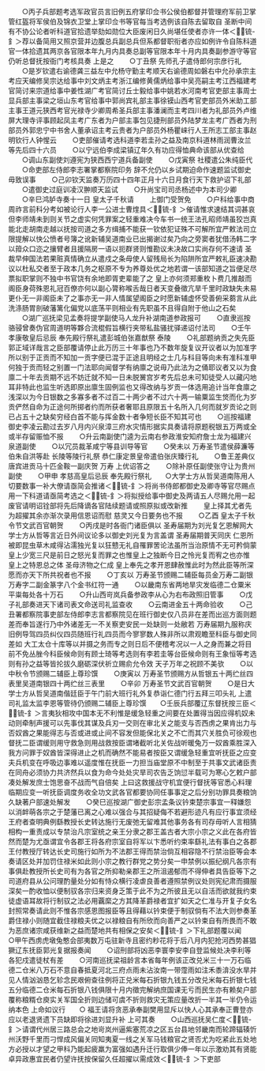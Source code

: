 <!-- { "loadSidebar": true } -->
　　○丙子兵部题考选军政官员言旧例五府掌印佥书公侯伯都督并管理府军前卫掌管红盔将军侯伯及锦衣卫堂上掌印佥书等官每当考选例该自陈去留取自  圣断中间有不协公论者听科道官拾遗举劾如勋位大臣废闲日久尚堪任使者亦许一体＜锍-釒＞荐以备简用又照京营并边腹总兵副总兵但系都督职衔者亦应如例许令自陈科道官一体拾遗其两京各官限本年九月内具奏总副等官限本年十月内具奏副参游守等官仍听总督抚按衙门考核具奏  上是之
　　○丁丑祭  先师孔子遣侍郎何宗彦行礼
　　○是岁钦遣右谕德龚三益左中允杨守勤主考顺天右谕德周如磐右中允孙承宗主考应天编修吴宗达给事中刘文炳主考浙江编修黄儒炳给事中吴亮嗣主考江西福建考官简讨来宗道给事中姜性湖广考官简讨丘士毅给事中姚若水河南考官吏部主事周士显兵部主事梁之垣山东考官给事中郭尚宾礼部主事徐镆山西考官吏部员外米助工部主事王道元狭西考官光禄寺少卿周希圣兵部主事潘澜而主考四川者为礼部员外卢维屏大理寺评事顾起凤主考广东者为户部主事包见捷刑部员外陆梦龙主考广西者为刑部员外郭忠宁中书舍人董承诏主考云贵者为户部员外杨瞿崃行人王所志工部主事赵明钦行人钟惺云
　　○吏部催请考选科道李若圭孙之益及南京科道林雨润曹汝兰等先后四十六员
　　○以宁远伯李成梁镇辽年久有功应得恤典命该部从优查给
　　○调山东副使刘遵宪为狭西西宁道兵备副使
　　○戊寅祭  社稷遣公朱纯臣代
　　○命吏部左侍郎李志署掌都察院印务  辞不允仍以乡试期迫命作速题监试御史毋致误事
　　○己卯钦天监奏万历四十四年正月十六日月食行天下救护诏下礼部
　　○遣御史过庭训凌汉翀顺天监试
　　○升尚宝司司丞杨述中为本司少卿
　　○辛巳鸿胪寺奏十一日  皇太子千秋请
　　上御门受贺免
　　○户科给事中商周祚言前科分考如被论行人李一公进士曹煃具＜锍-釒＞催请惟求速结其词甚哀但李师靖未到则关节之虚实何凭罪案之轻重难决今车书一统王法孔昭师靖虽狡岂真能北走胡南走越以抚按司道之多方缉捕不能获一钦依犯证殊不可解所宜严敕法司立限提解以快公愤者号簿之讹新辅吴道南业已出揭谢过矣乃向之旁窦者犹借汤韩二字以箝众口迩之攘臂者且援隔房一语以扼群贤则惟勘议未决故口实尚存何不速请  圣裁早伸国法若果赃真情确立从遣戍之条毋使人留残局长为陷阱所宜严敕礼臣速决勘议以杜私交者至于政本几务之枢原不专为养尊处优之地若谓一该部知道之旨便足尽票拟职掌则不独中书官饶有余地即胥吏辈能了之  皇上亦何须郑重枚卜费几推敲而阁臣身荷殊恩礼冠百僚亦何以副心膂称喉舌哉日者天变叠徵亢旱千里时政缺失未易更仆无一非阁臣未了之事亦无一非人情属望阁臣之时愿新辅虚怀受善俯采蒭言从此洗涤肠胃剖破藩篱化偏党以底荡平则相业有先职虽不且得自附于他山之石矣
　　○湖广巡抚梁见孟奏将提学副使马人龙升补湖南道参政报可
　　○直隶巡按骆骎曾奏伪官周道明等夥合流棍假旨横行夹带私盐骚扰驿递诏付法司
　　○壬午  孝康敬皇后忌辰  奉先殿行祭礼遣彭城伯张嘉猷祭  泰陵
　　○礼部题纳贡之失先臣郭正域详哉言之臣部覆请停止此万历三十年事也乃不数年旋复议开议者以为加准字所以别于正贡而不知加一贡字便已混于正途且明经之士几与科目等向未有准科准甲何独于贡而轻之别置一门法耶向闻督学有纳廪之说毋乃此法为之俑耶议者又以为食廪二十年去贡期不远不妨迁就不知一日未脱黉宫岁考先后总未可知徒受人以藏闪地耳非特此也监生听选即原出廪生固例监也又得改纳与岁贡一体选用追计当年食廪之浅深以为今日银数之多寡多者不过百二十两少者不过六十两一输粟监生焂而化为岁贡俨然自命为正途何所掷者约而所获者奢耶且原限五十名所入几何而就岁贡论之则已占五十之缺矣穷经白首不能与挥金数十者争短长臣不知其可也
　　○巡按福建御史李凌云勘过去岁八月内兴泉漳三府水灾情形据实具奏请将原题税银五万两或全或半存留赈恤不报
　　○升云南副使门逵为云南右参政淮安知府詹士龙为福建兴泉道副使
　　○以冗员裁革咸宁等县训导等官
　　○癸未以  万寿圣节遣侯薛濂等伯朱自洪等赴  长陵等陵行礼祭  恭仁康定景皇帝遣伯张庆臻行礼
　　○鲁王差典仪唐宾进贡马十匹金鞍一副庆贺  万寿  上优诏答之
　　○除补原任副使张守让为贵州副使
　　○甲申  孝慈高皇后忌辰  奉先殿行祭礼　　○大学士方从哲吴道南陈用人切要数事一补大僚请亟简会推诸＜锍-釒＞将尚书侍郎都御史及卿寺等官尽赐点用一下科道请亟简考选之＜锍-釒＞将拟授给事中御史及两请五人尽赐允用一起废官请明诏铨部将先后降谪各官陆续题请或照原拟或改新推
　　皇上择其尤者先为超擢其余亦渐次录用信恩诏而慰  慈灵又今日要务也不报
　　○乙酉  皇太子千秋令节文武百官朝贺
　　○丙戌是时各衙门诸臣俱以  圣寿届期为刘光复乞恩解网大学士方从哲等言近日外间议论多以御史刘光复为言盖谓  圣寿届期普天同庆  仁恩所被即昆虫草木咸得沾濡独光复以狂戆无礼自罹罪罟论法虽所当治原情不无可矜倘蒙  皇上少宽三尺是前日之怒光复而罪之也惟皇上之独断今日之怜光复而宥之也亦惟  皇上之特恩总之体  圣母济物之仁成  皇上奉先之孝开恩肆赦惟此时为然此臣等所深愿而亦天下所共祝者也不报
　　○丁亥以  万寿圣节颁赐二辅臣每员金万寿二副银  万寿字二副金篆字八个金书红符一通
　　○以畿南东省两地旱灾发临德二仓粟米平粜每处各十万石
　　○升山西岢岚兵备参政李从心为右布政照旧管事
　　○戊子礼部奏进天下诸司表文命送司礼监查收
　　○云南进金五十两命验收
　　○己丑署都察院事吏部左侍郎李志言都察院见在班行御史仅八员非在差而出巡方面则题差而奉旨遂行乃中外诸差无一不关察吏安民一处缺则一处敝若  万寿届期九服称庆旧例导驾四员纠仪四员随班行礼四员而今寥寥数人殊非所以肃观瞻至科臣与御史同差如  大工太仓十库等以并摄之务而专之则日后不便稽考况以一人之身而兼之将目前不免丛脞今科臣候命则有顾士琦等考选则有李若圭等台臣候命则有王象恒等考选则有孙之益等皆抡拔久磨砺深伏祈立赐俞允令效  天子万年之祝顾不美欤
　　○以中秋令节颁赐二辅臣上尊珍馔
　　○庚寅以  万寿圣节颁赐方从哲银五十两纻丝四表里吴道南银四十两纻丝三表里
　　○辛卯  万寿圣节文武百官朝贺
　　○是日大学士方从哲吴道南偕廷臣于午门前大班行礼外复恭诣仁德门行五拜三叩头礼  上遣司礼监太监李恩等管待仍颁赐二辅臣上尊珍馔　　○壬辰兵部覆辽东督抚按三臣＜锍-釒＞言夷狄相攻中国本无不利惟是缓急轻重之间要在处置得当因应得机奴未动则牵制声援可以先事伐其谋及兵刃一交则在审北关之能支与否西虏之果肯出力与否奴酋之果能得志与否或进或止间不容发但能保北关之不亡而其穴关胜负可徐观也督抚二臣谓缓则用守救急则用战救按臣谓堵截听北关佐战听暖兔万一奴酋乘胜深入我方问罪于奴酋皆深得进止之机而确然不能易者按臣又谓缓急轻重宜听抚臣之应变夫兵机变在呼吸边事难以遥度惟在抚臣一力担当庙堂原不中制至于共事文武诸臣责在同舟必须协力共济然兵以食为命今处处灾旱司农告乏饷愆半载可为寒心乞敕户部凑处解发庶士饱思奋不战而气自倍矣  上曰这救援战守机宜便行督抚等官悉心料理临期应变一听抚臣调度务收全功文武各官都要协同任事事定之后分别功罪具奏粮饷久缺著户部速处解发
　　○癸巳巡按湖广御史彭宗孟条议钤束楚宗事宜一释嫌怨以消衅萌各宗之于楚藩已离之心难以强合与其招疑侮不若避形迹凡有应行事宜须经王府者查明典例繇教授长史转达施行无废弛无留难其他事务各有司存毋听人言相猜相构一重责成以专禁治凡宗室统之亲王分隶之郡王盖古者大宗小宗之义此在各府皆然而楚为尤亟谓宜令各郡王将各府宗室自将军以卞悉听约束率繇礼法有事白之各郡王付教授厅转达长史司施行如所为不法郡王得而禁治倘互相容隐不行禁治臣等会本奏请区处并加罚住禄米如此则小宗之教行群党之势分矣一申禁例以振纪纲凡各宗有事俱赴教授所长史司有为各官之所抑勒亲郡王之所沮遏郁而不得伸者具告臣等下之司道府县从公问理酌量处分如有恃众横行凌虐良善者遵照禁例议处则宪纪肃而摄服深矣一酌收恤以便制驭各宗归来资身乏策于此不为之所彼且无以自活而欲就我约束徒虚语耳故将行制驭之法必用覊縻之方其降革爵禄者宜扩如天之仁准与开复子女名封照常奏请此则不惟各宗感恩图报臣等且得藉以钤束便于制驭倘有不法大则参奏革爵住禄小则随宜截住禄粮夫优之以禄粮自有所欣而向善严之以钤束自有所畏而不敢为恶庶诸宗咸获维新之益而楚地共有相保之安矣＜锍-釒＞下礼部题覆以闻　　○甲午西虏虎墩兔憨会部夷数万屯驻新寺且密约粆花将于后八月内犯抢河西势甚猖獗辽东抚臣郭光复据报奏闻
　　○诏刑部将凶恶李寰李安李自登监候处决李利等各犯戍遣徒杖有差
　　○河南巡抚梁祖龄言本省每年例该正改兑米三十一万石临德二仓米八万石不意自春抵夏河北三府点雨未沾汝南一带霪雨如注禾黍渰没水旱并见人情汹汹恳乞轸念民艰俯查往例将正兑米每石折银九钱五分改兑米每石折银七钱五分临德二仓米每石折银八钱俱限十月内徵完解纳庶国课无亏而民生亦有赖矣户部覆称粮糈仓庾实关军国全折则边储可虞不折则救灾无策应量改折一半其一半仍令运纳本色  上命如议行　　○  福王请将贪恶承奉副樊用显斥以快人心其承奉正曹登亦应以老退贤遗下员缺即将徐进刘显升补  上可其奏
　　○山西巡抚吴仁度＜锍-釒＞请谓代州居三路总会之地岢岚州逼紫塞荒凉之区五台县地邻畿南而轮蹄辐辏忻州沃野千里而刁悍成风偏关同知夷夏一线之关军马钱粮官之贤否尤为吃紧此五处地方必授以才望之甲科乃能起疲羸为富强如遇升迁行取俱少俸一年以示激劝其有贤能卓异政惠宜民者仍望许抚按保留久任超擢以需成效＜锍-釒＞下吏部
